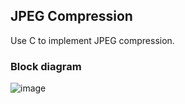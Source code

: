 ## JPEG Compression
Use C to implement JPEG compression.

### Block diagram
![image](https://user-images.githubusercontent.com/128220508/226189874-4b4e13f0-ad6f-42a8-9c58-46bb58dfaa2f.png)  
